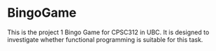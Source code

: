 # BingoGame
This is the project 1 Bingo Game for CPSC312 in UBC. It is designed to investigate whether functional programming is suitable for this task.

